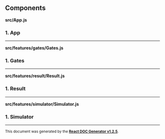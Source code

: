 Components
----------

**src/App.js**

### 1. App




-----
**src/features/gates/Gates.js**

### 1. Gates




-----
**src/features/result/Result.js**

### 1. Result




-----
**src/features/simulator/Simulator.js**

### 1. Simulator




-----

<sub>This document was generated by the <a href="https://github.com/marborkowski/react-doc-generator" target="_blank">**React DOC Generator v1.2.5**</a>.</sub>
